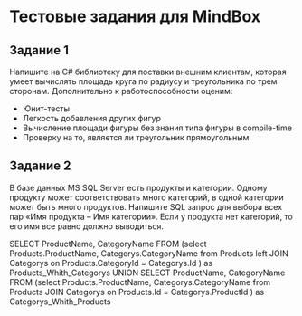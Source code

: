# Тестовые задания для MindBox
## Задание 1
Напишите на C# библиотеку для поставки внешним клиентам, которая умеет вычислять площадь круга по радиусу и треугольника по трем сторонам. Дополнительно к работоспособности оценим:

* Юнит-тесты
* Легкость добавления других фигур
* Вычисление площади фигуры без знания типа фигуры в compile-time
* Проверку на то, является ли треугольник прямоугольным


## Задание 2
В базе данных MS SQL Server есть продукты и категории. Одному продукту может соответствовать много категорий, в одной категории может быть много продуктов. Напишите SQL запрос для выбора всех пар «Имя продукта – Имя категории». Если у продукта нет категорий, то его имя все равно должно выводиться.


SELECT ProductName, CategoryName 
FROM 
(select Products.ProductName, Categorys.CategoryName from Products
left JOIN Categorys on Products.CategoryId = Categorys.Id
) as Products_Whith_Categorys
UNION SELECT ProductName, CategoryName FROM 
(select Products.ProductName, Categorys.CategoryName from Products
JOIN Categorys on Products.Id = Categorys.ProductId
) as Categorys_Whith_Products
